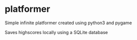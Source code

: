 # platformer

Simple infinite platformer created using python3 and pygame

Saves highscores locally using a SQLite database
